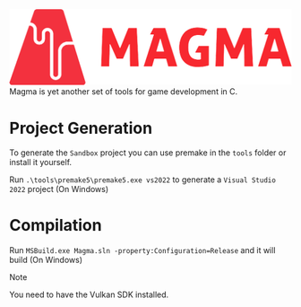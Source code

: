 <img src="content/logo.png" width=800>
<br>
Magma is yet another set of tools for game development in C.

# Project Generation
To generate the `Sandbox` project you can use premake in the `tools` folder or install it yourself.

Run ```.\tools\premake5\premake5.exe vs2022``` to generate a `Visual Studio 2022` project (On Windows)

# Compilation
Run ```MSBuild.exe Magma.sln -property:Configuration=Release``` and it will build (On Windows)

> [!NOTE]
> You need to have the Vulkan SDK installed.

